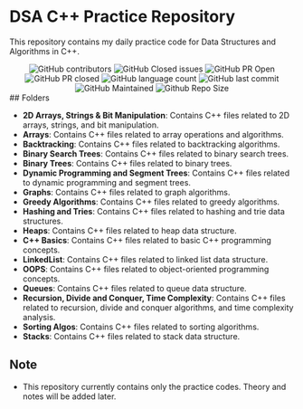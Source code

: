 # DSA C++ Practice Repository

This repository contains my daily practice code for Data Structures and Algorithms in C++.
<div align='center'>
  <img src="https://img.shields.io/github/contributors/TheNaiveSamosa/100-Days-ML?style=for-the-badge&color=blue" alt="GitHub contributors">
  <img src="https://img.shields.io/github/issues-closed-raw/TheNaiveSamosa/100-Days-ML?style=for-the-badge&color=brightgreen" alt="GitHub Closed issues">
  <img src="https://img.shields.io/github/issues-pr/TheNaiveSamosa/100-Days-ML?style=for-the-badge&color=aqua" alt="GitHub PR Open">
  <img src="https://img.shields.io/github/issues-pr-closed-raw/TheNaiveSamosa/100-Days-ML?style=for-the-badge&color=blue" alt="GitHub PR closed">
  <img src="https://img.shields.io/github/languages/count/TheNaiveSamosa/100-Days-ML?style=for-the-badge&color=brightgreen" alt="GitHub language count">
  <img src="https://img.shields.io/github/last-commit/TheNaiveSamosa/100-Days-ML?style=for-the-badge&color=blue" alt="GitHub last commit">
  <img src="https://img.shields.io/badge/Maintained%3F-yes-brightgreen.svg?style=for-the-badge" alt="GitHub Maintained">
  <img src="https://img.shields.io/github/repo-size/TheNaiveSamosa/100-Days-ML?style=for-the-badge&color=aqua" alt="Github Repo Size">
</div>
## Folders

- **2D Arrays, Strings & Bit Manipulation**: Contains C++ files related to 2D arrays, strings, and bit manipulation.
- **Arrays**: Contains C++ files related to array operations and algorithms.
- **Backtracking**: Contains C++ files related to backtracking algorithms.
- **Binary Search Trees**: Contains C++ files related to binary search trees.
- **Binary Trees**: Contains C++ files related to binary trees.
- **Dynamic Programming and Segment Trees**: Contains C++ files related to dynamic programming and segment trees.
- **Graphs**: Contains C++ files related to graph algorithms.
- **Greedy Algorithms**: Contains C++ files related to greedy algorithms.
- **Hashing and Tries**: Contains C++ files related to hashing and trie data structures.
- **Heaps**: Contains C++ files related to heap data structure.
- **C++ Basics**: Contains C++ files related to basic C++ programming concepts.
- **LinkedList**: Contains C++ files related to linked list data structure.
- **OOPS**: Contains C++ files related to object-oriented programming concepts.
- **Queues**: Contains C++ files related to queue data structure.
- **Recursion, Divide and Conquer, Time Complexity**: Contains C++ files related to recursion, divide and conquer algorithms, and time complexity analysis.
- **Sorting Algos**: Contains C++ files related to sorting algorithms.
- **Stacks**: Contains C++ files related to stack data structure.

## Note
- This repository currently contains only the practice codes. Theory and notes will be added later.
